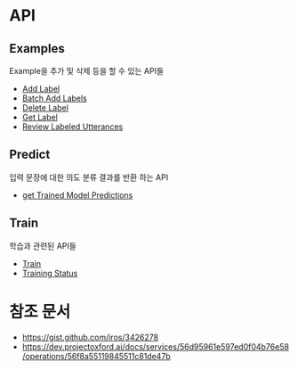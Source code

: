 # API
## Examples
Example을 추가 및 삭제 등을 할 수 있는 API들

* [Add Label](api/examples/Add_Label.md)
* [Batch Add Labels](api/examples/Batch_Add_Labels.md)
* [Delete Label](api/examples/Delete_Label.md)
* [Get Label](api/examples/Get_Label.md)
* [Review Labeled Utterances](api/examples/Review_Labeled_Utterances.md)

## Predict
입력 문장에 대한 의도 분류 결과를 반환 하는 API

* [get Trained Model Predictions](api/predict/get_Trained_Model_Predictions.md)

## Train
학습과 관련된 API들

* [Train](api/train/Train.md)
* [Training Status](api/train/Training_Status.md)

# 참조 문서
* https://gist.github.com/iros/3426278
* https://dev.projectoxford.ai/docs/services/56d95961e597ed0f04b76e58/operations/56f8a55119845511c81de47b
